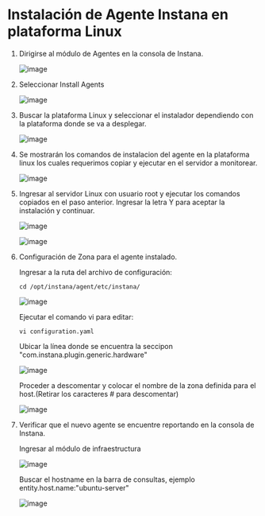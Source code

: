 # Instalación de Agente Instana en plataforma Linux

1. Dirigirse al módulo de Agentes en la consola de Instana.

   ![image](https://github.com/juan-conde-21/Instalacion-Agente-Instana/assets/13276404/14ac8ed5-4346-4256-9c01-0eb3f7d33a5c)


2. Seleccionar Install Agents

   ![image](https://github.com/juan-conde-21/Instalacion-Agente-Instana/assets/13276404/6acee1fb-f4ed-4427-9282-310c2d7ab8be)

3. Buscar la plataforma Linux y seleccionar el instalador dependiendo con la plataforma donde se va a desplegar.

   ![image](https://github.com/juan-conde-21/Instalacion-Agente-Instana/assets/13276404/47162d4f-ac46-464f-bee7-9857be118684)

4. Se mostrarán los comandos de instalacion del agente en la plataforma linux los cuales requerimos copiar y ejecutar en el servidor a monitorear.
 
   ![image](https://github.com/juan-conde-21/Instalacion-Agente-Instana/assets/13276404/3d21a9b1-6e9c-4eff-b4d6-62adf79d44eb)

5. Ingresar al servidor Linux con usuario root y ejecutar los comandos copiados en el paso anterior. Ingresar la letra Y para aceptar la instalación y continuar.

   ![image](https://github.com/juan-conde-21/Instalacion-Agente-Instana/assets/13276404/838465ef-2424-49cb-90e9-d6208edd0128)

   ![image](https://github.com/juan-conde-21/Instalacion-Agente-Instana/assets/13276404/0ee1a272-e66e-40f3-908a-10537d413856)

6. Configuración de Zona para el agente instalado.

   Ingresar a la ruta del archivo de configuración:

       cd /opt/instana/agent/etc/instana/

   ![image](https://github.com/juan-conde-21/Instalacion-Agente-Instana/assets/13276404/9f5db656-f58c-437c-9657-02516b95ecdc)

   Ejecutar el comando vi para editar:

       vi configuration.yaml

   Ubicar la línea donde se encuentra la seccipon "com.instana.plugin.generic.hardware"

   ![image](https://github.com/juan-conde-21/Instalacion-Agente-Instana/assets/13276404/e2ffa785-1d67-4c5e-9145-c9ec01c6cc5d)


   Proceder a descomentar y colocar el nombre de la zona definida para el host.(Retirar los caracteres # para descomentar)
   
   ![image](https://github.com/juan-conde-21/Instalacion-Agente-Instana/assets/13276404/c38090e2-39d7-4463-be57-898b5654635e)

7. Verificar que el nuevo agente se encuentre reportando en la consola de Instana.

   Ingresar al módulo de infraestructura

   ![image](https://github.com/juan-conde-21/Instalacion-Agente-Instana/assets/13276404/f7b72266-d585-4b06-bdd4-12075b2424c9)

   Buscar el hostname en la barra de consultas, ejemplo entity.host.name:"ubuntu-server" 

   ![image](https://github.com/juan-conde-21/Instalacion-Agente-Instana/assets/13276404/df3f42fe-6c9c-4915-a75f-4624ec8c0b37)


